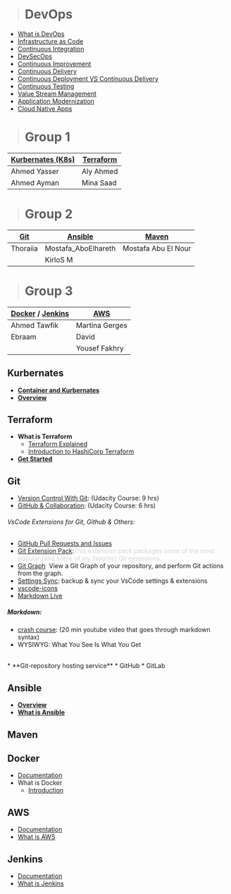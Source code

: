 > # **DevOps**

* [What is DevOps](https://www.youtube.com/watch?v=UbtB4sMaaNM&list=PLOspHqNVtKAAm1dmyiR9WMmw1UBoOwZVj)
* [Infrastructure as Code](https://www.youtube.com/watch?v=zWw2wuiKd5o&list=PLOspHqNVtKAAm1dmyiR9WMmw1UBoOwZVj&index=2)
* [Continuous Integration](https://www.youtube.com/watch?v=1er2cjUq1UI&list=PLOspHqNVtKAAm1dmyiR9WMmw1UBoOwZVj&index=3)
* [DevSecOps](https://www.youtube.com/watch?v=J73MELGF6u0&list=PLOspHqNVtKAAm1dmyiR9WMmw1UBoOwZVj&index=4)
* [Continuous Improvement](https://www.youtube.com/watch?v=iITmoI0s1DQ&list=PLOspHqNVtKAAm1dmyiR9WMmw1UBoOwZVj&index=5)
* [Continuous Delivery](https://www.youtube.com/watch?v=2TTU5BB-k9U&list=PLOspHqNVtKAAm1dmyiR9WMmw1UBoOwZVj&index=6)
* [Continuous Deployment VS Continuous Delivery](https://www.youtube.com/watch?v=LNLKZ4Rvk8w&list=PLOspHqNVtKAAm1dmyiR9WMmw1UBoOwZVj&index=7)
* [Continuous Testing](https://www.youtube.com/watch?v=RYQbmjLgubM&list=PLOspHqNVtKAAm1dmyiR9WMmw1UBoOwZVj&index=9)
* [Value Stream Management](https://www.youtube.com/watch?v=Yto8nUeki-s&list=PLOspHqNVtKAAm1dmyiR9WMmw1UBoOwZVj&index=10)
* [Application Modernization](https://www.youtube.com/watch?v=RJ3UQSxwGFY&list=PLOspHqNVtKAAm1dmyiR9WMmw1UBoOwZVj&index=11)
* [Cloud Native Apps](https://www.youtube.com/watch?v=9Ik96SBaIvs&list=PL7bmigfV0EqQ_rPUq3TrJfa0MZ-bfUenn&index=2)

> # Group 1

| [Kurbernates (K8s)](https://github.com/MinaSaad47/OSC_Mod_DevOps#Kurbernates) | [Terraform](https://github.com/MinaSaad47/OSC_Mod_DevOps#Terraform) |
| ----------------- | --------- |
| Ahmed Yasser | Aly Ahmed |
| Ahmed Ayman | Mina Saad |

> # Group 2

| [Git](https://github.com/MinaSaad47/OSC_Mod_DevOps#git-) | [Ansible](https://github.com/MinaSaad47/OSC_Mod_DevOps#ansible) | [Maven](https://github.com/MinaSaad47/OSC_Mod_DevOps#maven) |
| --- | ------- | ----- |
| Thoraiia | Mostafa\_AboElhareth | Mostafa Abu El Nour |
|  | KirloS M |  |

> # Group 3

| [Docker](https://github.com/MinaSaad47/OSC_Mod_DevOps#Docker) / [Jenkins](https://github.com/MinaSaad47/OSC_Mod_DevOps#Jenkins) | [AWS](https://github.com/MinaSaad47/OSC_Mod_DevOps#AWS) |
| ---------------- | --- |
| Ahmed Tawfik | Martina Gerges |
| Ebraam | David |
|  | Yousef Fakhry |

## **Kurbernates**

* [**Container and Kurbernates**](https://www.youtube.com/watch?v=gFozhTXOx18&list=PL7bmigfV0EqQ_rPUq3TrJfa0MZ-bfUenn&index=1)
* [**Overview**](https://www.youtube.com/watch?v=PH-2FfFD2PU)

## **Terraform**

* **What is Terraform**
    * [Terraform Explained](https://www.youtube.com/watch?v=HmxkYNv1ksg&list=PLOspHqNVtKAAm1dmyiR9WMmw1UBoOwZVj&index=18)
    * [Introduction to HashiCorp Terraform](https://www.youtube.com/watch?v=h970ZBgKINg)
* [**Get Started**](https://learn.hashicorp.com/terraform)

## **Git**

* [Version Control With Git](https://bit.ly/3cie9Si): (Udacity Course: 9 hrs)
* [GitHub & Collaboration](https://bit.ly/3ev0usx): (Udacity Course: 6 hrs)

###### VsCode Extensions for Git, Github & Others:

* [GitHub Pull Requests and Issues](https://bit.ly/2XjQcFY)
* [Git Extension Pack](https://bit.ly/3ch2Aeg):<span class="colour" style="color:rgb(212, 212, 212)">This extension pack packages some of the most popular (and some of my favorite) Git extensions.</span>
* [Git Graph](https://bit.ly/2ZTDgYY)<span class="colour" style="color: rgb(204, 204, 204);">: </span>View a Git Graph of your repository, and perform Git actions from the graph.
* [Settings Sync](https://bit.ly/2MevPUj): backup & sync your VsCode settings & extensions
* [vscode-icons](https://bit.ly/3cki3Kg)
* [Markdown Live](https://bit.ly/2Xa8N7t)<span class="colour" style="color:rgb(255, 255, 255)">: Real-time markdown Editor & Viewer (WYSIWYG)</span>

##### Markdown:

* [crash course](https://bit.ly/2yNtUD2): (20 min youtube video that goes through markdown syntax)
* WYSIWYG: What You See Is What You Get

<br>
* **Git-repository hosting service**
    * GitHub
    * GitLab

## **Ansible**

* [**Overview**](https://www.ansible.com/resources/get-started)
* [**What is Ansible**](https://www.youtube.com/watch?v=St__HLMZ8qQ)

## **Maven**

## **Docker**

* [Documentation](https://docs.docker.com/)
* What is Docker
    * [Introduction](https://youtu.be/wi-MGFhrad0)

## **AWS**

* [Documentation](https://docs.aws.amazon.com/index.html?nc2=h_ql_doc_do)
* [What is AWS](https://youtu.be/EUFOW6a-_24)

## **Jenkins**

* [Documentation](https://jenkins.io/doc/)
* [What is Jenkins](https://youtu.be/yz3tyeA3Fe0)